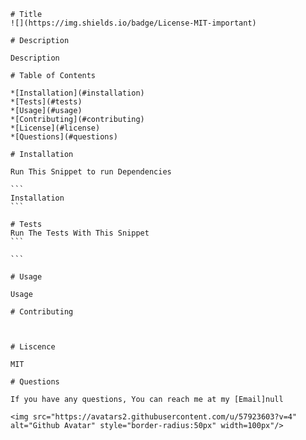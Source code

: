 
    # Title 
    ![](https://img.shields.io/badge/License-MIT-important)

    # Description

    Description
    
    # Table of Contents

    *[Installation](#installation)
    *[Tests](#tests)
    *[Usage](#usage)
    *[Contributing](#contributing)
    *[License](#license)
    *[Questions](#questions)

    # Installation

    Run This Snippet to run Dependencies

    ```
    Installation
    ```
    
    # Tests
    Run The Tests With This Snippet
    ```
    
    ```

    # Usage 

    Usage

    # Contributing

    

    # Liscence

    MIT

    # Questions

    If you have any questions, You can reach me at my [Email]null

    <img src="https://avatars2.githubusercontent.com/u/57923603?v=4" alt="Github Avatar" style="border-radius:50px" width=100px"/>

    